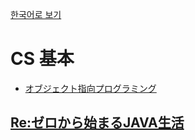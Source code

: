 [한국어로 보기](https://github.com/LEEJ0NGWAN/CS)
# CS 基本
- [オブジェクト指向プログラミング](./OOP/README-jp.md)

## [Re:ゼロから始まるJAVA生活](./Re:zeroJAVA/README-jp.md)
